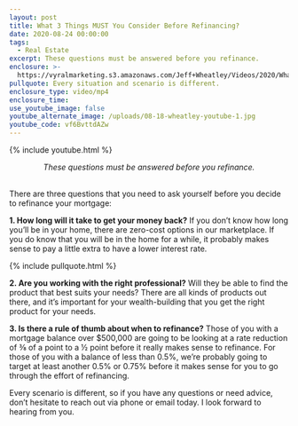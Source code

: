 ```yaml
---
layout: post
title: What 3 Things MUST You Consider Before Refinancing?
date: 2020-08-24 00:00:00
tags:
  - Real Estate
excerpt: These questions must be answered before you refinance.
enclosure: >-
  https://vyralmarketing.s3.amazonaws.com/Jeff+Wheatley/Videos/2020/What+3+Things+MUST+You+Consider+Before+Refinancing_.mp4
pullquote: Every situation and scenario is different.
enclosure_type: video/mp4
enclosure_time:
use_youtube_image: false
youtube_alternate_image: /uploads/08-18-wheatley-youtube-1.jpg
youtube_code: vf6BvttdAZw
---
```


{% include youtube.html %}

<center><em>These questions must be answered before you refinance.</em></center>

<br>There are three questions that you need to ask yourself before you decide to refinance your mortgage:

**1\. How long will it take to get your money back?** If you don’t know how long you’ll be in your home, there are zero-cost options in our marketplace. If you do know that you will be in the home for a while, it probably makes sense to pay a little extra to have a lower interest rate.

{% include pullquote.html %}

**2\. Are you working with the right professional?** Will they be able to find the product that best suits your needs? There are all kinds of products out there, and it’s important for your wealth-building that you get the right product for your needs.

**3\. Is there a rule of thumb about when to refinance?** Those of you with a mortgage balance over $500,000 are going to be looking at a rate reduction of ⅜ of a point to a ½ point before it really makes sense to refinance. For those of you with a balance of less than 0.5%, we’re probably going to target at least another 0.5% or 0.75% before it makes sense for you to go through the effort of refinancing.

Every scenario is different, so if you have any questions or need advice, don’t hesitate to reach out via phone or email today. I look forward to hearing from you.